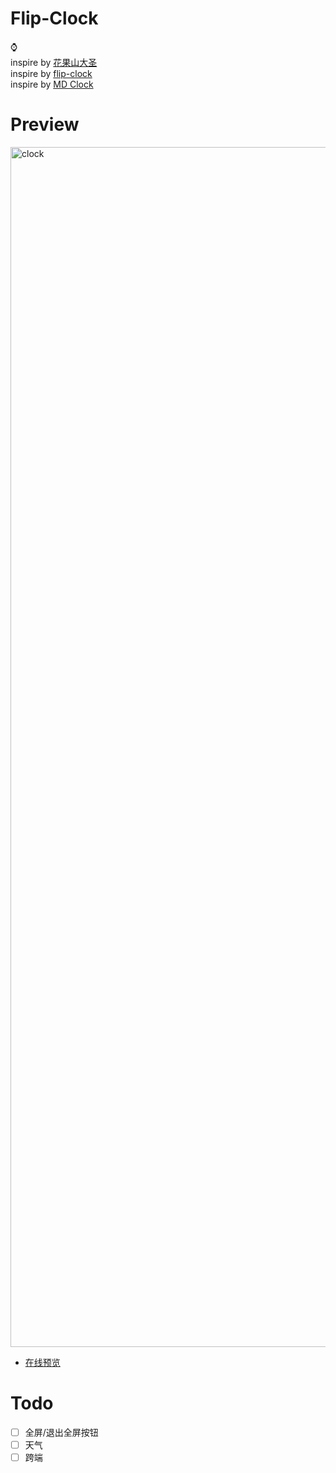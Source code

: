 # Flip-Clock
⌚  
inspire by [花果山大圣](https://github.com/shengxinjing)  
inspire by [flip-clock](https://github.com/1isten/flip-clock)  
inspire by [MD Clock](https://apps.apple.com/cn/app/md-clock-live-in-the-present/id1536358464?l=en)

# Preview
<img width="1920" alt="clock" src="https://user-images.githubusercontent.com/5175751/170831045-71a61036-d93c-4238-93ad-75ce1453f123.png">  

- [在线预览](https://fyzhu.github.io/flip-clock/)   
# Todo
- [ ] 全屏/退出全屏按钮
- [ ] 天气
- [ ] 跨端
